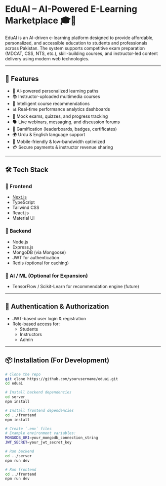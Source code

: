 # EduAI – AI-Powered E-Learning Marketplace 🎓🤖

EduAI is an AI-driven e-learning platform designed to provide affordable, personalized, and accessible education to students and professionals across Pakistan. The system supports competitive exam preparation (MDCAT, CSS, NTS, etc.), skill-building courses, and instructor-led content delivery using modern web technologies.

---

## 🚀 Features

- 🎯 AI-powered personalized learning paths
- 📚 Instructor-uploaded multimedia courses
- 🧠 Intelligent course recommendations
- 📊 Real-time performance analytics dashboards
- 🧾 Mock exams, quizzes, and progress tracking
- 🗣️ Live webinars, messaging, and discussion forums
- 🧩 Gamification (leaderboards, badges, certificates)
- 🌍 Urdu & English language support
- 📱 Mobile-friendly & low-bandwidth optimized
- 💳 Secure payments & instructor revenue sharing

---

## 🛠️ Tech Stack

### 🔹 Frontend

- [Next.js](https://nextjs.org/)
- TypeScript
- Tailwind CSS
- React.js
- Material UI

### 🔹 Backend

- Node.js
- Express.js
- MongoDB (via Mongoose)
- JWT for authentication
- Redis (optional for caching)

### 🔹 AI / ML (Optional for Expansion)

- TensorFlow / Scikit-Learn for recommendation engine (future)

---

## 🔐 Authentication & Authorization

- JWT-based user login & registration
- Role-based access for:
  - Students
  - Instructors
  - Admin

---

## 📦 Installation (For Development)

```bash
# Clone the repo
git clone https://github.com/yourusername/eduai.git
cd eduai

# Install backend dependencies
cd server
npm install

# Install frontend dependencies
cd ../frontend
npm install

# Create `.env` files
# Example environment variables:
MONGODB_URI=your_mongodb_connection_string
JWT_SECRET=your_jwt_secret_key

# Run backend
cd ../server
npm run dev

# Run frontend
cd ../frontend
npm run dev
```
